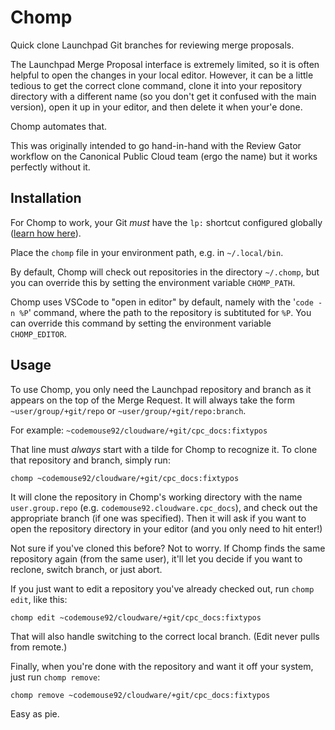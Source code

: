 # Chomp

Quick clone Launchpad Git branches for reviewing merge proposals.

The Launchpad Merge Proposal interface is extremely limited, so it is often
helpful to open the changes in your local editor. However, it can be a little
tedious to get the correct clone command, clone it into your repository
directory with a different name (so you don't get it confused with the
main version), open it up in your editor, and then delete it when your'e done.

Chomp automates that.

This was originally intended to go hand-in-hand with the Review Gator workflow
on the Canonical Public Cloud team (ergo the name) but it works perfectly
without it.

## Installation

For Chomp to work, your Git *must* have the `lp:` shortcut configured globally
([learn how here](https://help.launchpad.net/Code/Git#Configuring_Git)).

Place the `chomp` file in your environment path, e.g. in `~/.local/bin`.

By default, Chomp will check out repositories in the directory `~/.chomp`, but
you can override this by setting the environment variable `CHOMP_PATH`.

Chomp uses VSCode to "open in editor" by default, namely with the '`code -n %P`'
command, where the path to the repository is subtituted for `%P`.
You can override this command by setting the environment variable
`CHOMP_EDITOR`.

## Usage

To use Chomp, you only need the Launchpad repository and branch as it
appears on the top of the Merge Request. It will always take the form
`~user/group/+git/repo` or `~user/group/+git/repo:branch`.

For example: `~codemouse92/cloudware/+git/cpc_docs:fixtypos`

That line must *always* start with a tilde for Chomp to recognize it.
To clone that repository and branch, simply run:

```
chomp ~codemouse92/cloudware/+git/cpc_docs:fixtypos
```

It will clone the repository in Chomp's working directory with the name
`user.group.repo` (e.g. `codemouse92.cloudware.cpc_docs`), and check out the
appropriate branch (if one was specified). Then it will ask if you want to
open the repository directory in your editor (and you only need to
hit enter!)

Not sure if you've cloned this before? Not to worry. If Chomp finds the same
repository again (from the same user), it'll let you decide if you want to
reclone, switch branch, or just abort.

If you just want to edit a repository you've already checked out, run
`chomp edit`, like this:

```
chomp edit ~codemouse92/cloudware/+git/cpc_docs:fixtypos
```

That will also handle switching to the correct local branch. (Edit never pulls
from remote.)

Finally, when you're done with the repository and want it off your system,
just run `chomp remove`:

```
chomp remove ~codemouse92/cloudware/+git/cpc_docs:fixtypos
```

Easy as pie.
